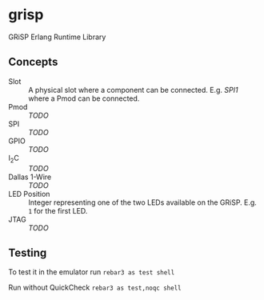 # grisp
GRiSP Erlang Runtime Library

## Concepts

<dl>
    <dt>Slot</dt>
    <dd>A physical slot where a component can be connected. E.g. <em>SPI1</em> where a Pmod can be connected.</dd>
    <dt>Pmod</dt>
    <dd><em>TODO</em></dd>
    <dt>SPI</dt>
    <dd><em>TODO</em></dd>
    <dt>GPIO</dt>
    <dd><em>TODO</em></dd>
    <dt>I<sub>2</sub>C</dt> <!-- I2C -->
    <dd><em>TODO</em></dd>
    <dt>Dallas 1-Wire</dt>
    <dd><em>TODO</em></dd>
    <dt>LED Position</dt>
    <dd>Integer representing one of the two LEDs available on the GRiSP. E.g. <code>1</code> for the first LED.</dd>
    <dt>JTAG</dt>
    <dd><em>TODO</em></dd>
</dl>


## Testing

To test it in the emulator run
```rebar3 as test shell```

Run without QuickCheck
```rebar3 as test,noqc shell```
